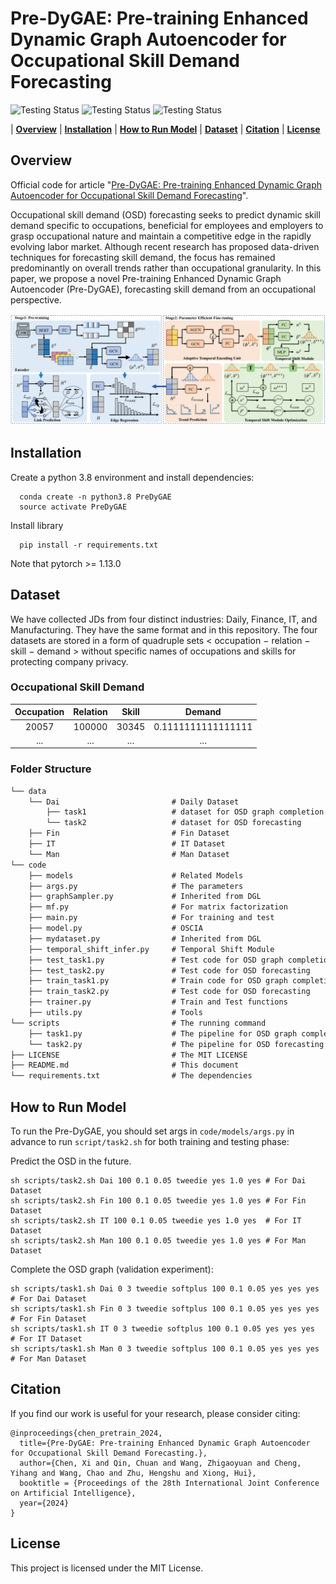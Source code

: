 # Pre-DyGAE: Pre-training Enhanced Dynamic Graph Autoencoder for Occupational Skill Demand Forecasting

![Testing Status](https://img.shields.io/badge/docs-in_progress-green)
![Testing Status](https://img.shields.io/badge/pypi_package-in_progress-green)
![Testing Status](https://img.shields.io/badge/license-MIT-blue)

| **[Overview](#overview)**
| **[Installation](#installation)**
| **[How to Run Model](#how-to-run-model)**
| **[Dataset](#dataset)**
| **[Citation](#citation)**
| **[License](#license)**

## Overview

Official code for article "[Pre-DyGAE: Pre-training Enhanced Dynamic Graph Autoencoder for Occupational Skill Demand Forecasting]()".

Occupational skill demand (OSD) forecasting seeks to predict dynamic skill demand specific to occupations, beneficial for employees and employers to grasp occupational nature and maintain a competitive edge in the rapidly evolving labor market. Although recent research has proposed data-driven techniques for forecasting skill demand, the focus has remained predominantly on overall trends rather than occupational granularity. In this paper, we propose a novel Pre-training Enhanced Dynamic Graph Autoencoder (Pre-DyGAE), forecasting skill demand from an occupational perspective.

![Framework](img/articture.png)

## Installation

Create a python 3.8 environment and install dependencies:

```
  conda create -n python3.8 PreDyGAE
  source activate PreDyGAE
```

Install library

```
  pip install -r requirements.txt
```

Note that pytorch >= 1.13.0

## Dataset

We have collected JDs from four distinct industries: Daily, Finance, IT, and Manufacturing. They have the same format and in this repository. The four datasets are stored in a form of quadruple sets < occupation − relation − skill − demand > without specific names of occupations and skills for protecting company privacy.

### Occupational Skill Demand

| Occupation | Relation | Skill |       Demand       |
| :--------: | :------: | :---: | :----------------: |
|   20057   |  100000  | 30345 | 0.1111111111111111 |
|    ...    |   ...   |  ...  |        ...        |

### Folder Structure

```tex
└── data
    └── Dai                         # Daily Dataset
        ├── task1                   # dataset for OSD graph completion
        └── task2                   # dataset for OSD forecasting
    ├── Fin                         # Fin Dataset
    ├── IT                          # IT Dataset
    └── Man                         # Man Dataset
└── code
    ├── models                      # Related Models
    ├── args.py                     # The parameters
    ├── graphSampler.py             # Inherited from DGL
    ├── mf.py                       # For matrix factorization
    ├── main.py                     # For training and test
    ├── model.py                    # OSCIA
    ├── mydataset.py                # Inherited from DGL
    ├── temporal_shift_infer.py     # Temporal Shift Module
    ├── test_task1.py               # Test code for OSD graph completion
    ├── test_task2.py               # Test code for OSD forecasting
    ├── train_task1.py              # Train code for OSD graph completion
    ├── train_task2.py              # Test code for OSD forecasting
    ├── trainer.py                  # Train and Test functions
    ├── utils.py                    # Tools
└── scripts                         # The running command
    ├── task1.py                    # The pipeline for OSD graph completion
    └── task2.py                    # The pipeline for OSD forecasting
├── LICENSE                         # The MIT LICENSE
├── README.md                       # This document
└── requirements.txt                # The dependencies
```

## How to Run Model

To run the Pre-DyGAE, you should set args in `code/models/args.py` in advance to run `script/task2.sh` for both training and testing phase:

Predict the OSD in the future.

```
sh scripts/task2.sh Dai 100 0.1 0.05 tweedie yes 1.0 yes # For Dai Dataset
sh scripts/task2.sh Fin 100 0.1 0.05 tweedie yes 1.0 yes # For Fin Dataset
sh scripts/task2.sh IT 100 0.1 0.05 tweedie yes 1.0 yes  # For IT Dataset
sh scripts/task2.sh Man 100 0.1 0.05 tweedie yes 1.0 yes # For Man Dataset
```

Complete the OSD graph (validation experiment):

```
sh scripts/task1.sh Dai 0 3 tweedie softplus 100 0.1 0.05 yes yes yes # For Dai Dataset
sh scripts/task1.sh Fin 0 3 tweedie softplus 100 0.1 0.05 yes yes yes # For Fin Dataset
sh scripts/task1.sh IT 0 3 tweedie softplus 100 0.1 0.05 yes yes yes  # For IT Dataset
sh scripts/task1.sh Man 0 3 tweedie softplus 100 0.1 0.05 yes yes yes # For Man Dataset
```

## Citation

If you find our work is useful for your research, please consider citing:

```
@inproceedings{chen_pretrain_2024,
  title={Pre-DyGAE: Pre-training Enhanced Dynamic Graph Autoencoder for Occupational Skill Demand Forecasting.},
  author={Chen, Xi and Qin, Chuan and Wang, Zhigaoyuan and Cheng, Yihang and Wang, Chao and Zhu, Hengshu and Xiong, Hui},
  booktitle = {Proceedings of the 28th International Joint Conference on Artificial Intelligence},
  year={2024}
}
```

## License

This project is licensed under the MIT License.
